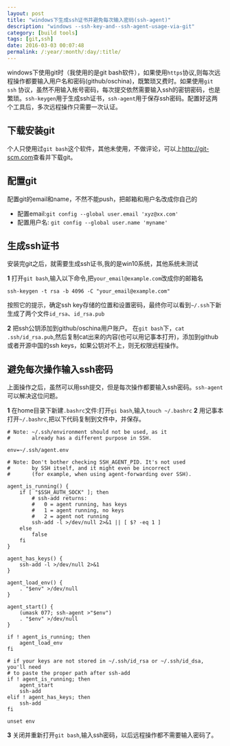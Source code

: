 ```yaml
---
layout: post
title: "windows下生成ssh证书并避免每次输入密码(ssh-agent)"
description: "windows --ssh-key-and--ssh-agent-usage-via-git"
category: [build tools]
tags: [git,ssh]
date: 2016-03-03 00:07:48
permalink: /:year/:month/:day/:title/
---
```


windows下使用git时（我使用的是git bash软件），如果使用`https`协议,则每次远程操作都要输入用户名和密码(github/oschina)，既繁琐又费时。如果使用`git ssh`	协议，虽然不用输入帐号密码，每次提交依然需要输入ssh的密钥密码，也是繁琐。`ssh-keygen`用于生成ssh证书，`ssh-agent`用于保存ssh密码。配置好这两个工具后，多次远程操作只需要一次认证。<!-- more -->

## 下载安装git
个人只使用过`git bash`这个软件，其他未使用，不做评论，可以上<http://git-scm.com>查看并下载git。

## 配置git

配置git的email和name，不然不能push，把邮箱和用户名改成你自己的

* 配置email:`git config --global user.email 'xyz@xx.com' `
* 配置用户名: `git config --global user.name 'myname' `


## 生成ssh证书
安装完git之后，就需要生成ssh证书,我的是win10系统，其他系统未测试

**1** 打开`git bash`,输入以下命令,把`your_email@example.com`改成你的邮箱名


``` shell
ssh-keygen -t rsa -b 4096 -C "your_email@example.com"
```
按照它的提示，确定ssh key存储的位置和设置密码，最终你可以看到`~/.ssh`下新生成了两个文件`id_rsa`、`id_rsa.pub`

**2** 把ssh公钥添加到github/oschina用户账户。
在`git bash`下，`cat .ssh/id_rsa.pub`,然后复制cat出来的内容(也可以用记事本打开)，添加到github或者开源中国的ssh keys，如果公钥对不上，则无权限远程操作。

## 避免每次操作输入ssh密码
上面操作之后，虽然可以用ssh提交，但是每次操作都要输入ssh密码。`ssh-agent`可以解决这位问题。

**1** 在home目录下新建`.bashrc`文件:打开`gi bash`,输入`touch ~/.bashrc`
**2** 用记事本打开`~/.bashrc`,把以下代码复制到文件中，并保存。

```
# Note: ~/.ssh/environment should not be used, as it
#       already has a different purpose in SSH.

env=~/.ssh/agent.env

# Note: Don't bother checking SSH_AGENT_PID. It's not used
#       by SSH itself, and it might even be incorrect
#       (for example, when using agent-forwarding over SSH).

agent_is_running() {
    if [ "$SSH_AUTH_SOCK" ]; then
        # ssh-add returns:
        #   0 = agent running, has keys
        #   1 = agent running, no keys
        #   2 = agent not running
        ssh-add -l >/dev/null 2>&1 || [ $? -eq 1 ]
    else
        false
    fi
}

agent_has_keys() {
    ssh-add -l >/dev/null 2>&1
}

agent_load_env() {
    . "$env" >/dev/null
}

agent_start() {
    (umask 077; ssh-agent >"$env")
    . "$env" >/dev/null
}

if ! agent_is_running; then
    agent_load_env
fi

# if your keys are not stored in ~/.ssh/id_rsa or ~/.ssh/id_dsa, you'll need
# to paste the proper path after ssh-add
if ! agent_is_running; then
    agent_start
    ssh-add
elif ! agent_has_keys; then
    ssh-add
fi

unset env
```
**3** 关闭并重新打开`git bash`,输入ssh密码，以后远程操作都不需要输入密码了。


